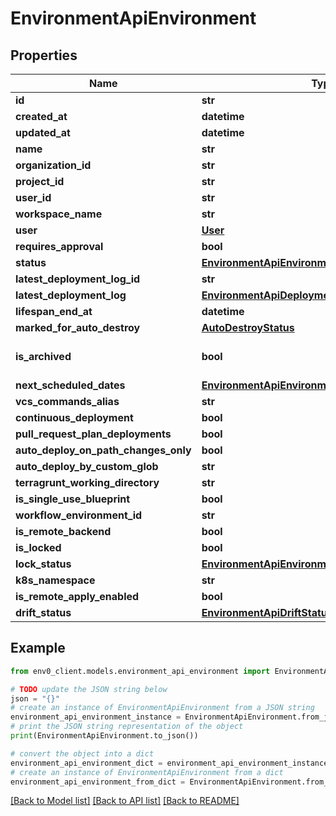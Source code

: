 # EnvironmentApiEnvironment


## Properties

Name | Type | Description | Notes
------------ | ------------- | ------------- | -------------
**id** | **str** |  | [optional] 
**created_at** | **datetime** |  | [optional] 
**updated_at** | **datetime** |  | [optional] 
**name** | **str** |  | 
**organization_id** | **str** |  | 
**project_id** | **str** |  | 
**user_id** | **str** |  | 
**workspace_name** | **str** |  | 
**user** | [**User**](User.md) |  | [optional] 
**requires_approval** | **bool** |  | 
**status** | [**EnvironmentApiEnvironmentStatus**](EnvironmentApiEnvironmentStatus.md) |  | 
**latest_deployment_log_id** | **str** |  | 
**latest_deployment_log** | [**EnvironmentApiDeploymentLog**](EnvironmentApiDeploymentLog.md) |  | 
**lifespan_end_at** | **datetime** |  | 
**marked_for_auto_destroy** | [**AutoDestroyStatus**](AutoDestroyStatus.md) |  | 
**is_archived** | **bool** | Mark the environment as inactive | 
**next_scheduled_dates** | [**EnvironmentApiEnvironmentNextScheduledDates**](EnvironmentApiEnvironmentNextScheduledDates.md) |  | [optional] 
**vcs_commands_alias** | **str** |  | [optional] 
**continuous_deployment** | **bool** |  | 
**pull_request_plan_deployments** | **bool** |  | 
**auto_deploy_on_path_changes_only** | **bool** |  | 
**auto_deploy_by_custom_glob** | **str** |  | [optional] 
**terragrunt_working_directory** | **str** |  | [optional] 
**is_single_use_blueprint** | **bool** |  | [optional] 
**workflow_environment_id** | **str** |  | [optional] 
**is_remote_backend** | **bool** |  | 
**is_locked** | **bool** |  | 
**lock_status** | [**EnvironmentApiEnvironmentLockStatus**](EnvironmentApiEnvironmentLockStatus.md) |  | [optional] 
**k8s_namespace** | **str** |  | [optional] 
**is_remote_apply_enabled** | **bool** |  | [optional] 
**drift_status** | [**EnvironmentApiDriftStatus**](EnvironmentApiDriftStatus.md) |  | 

## Example

```python
from env0_client.models.environment_api_environment import EnvironmentApiEnvironment

# TODO update the JSON string below
json = "{}"
# create an instance of EnvironmentApiEnvironment from a JSON string
environment_api_environment_instance = EnvironmentApiEnvironment.from_json(json)
# print the JSON string representation of the object
print(EnvironmentApiEnvironment.to_json())

# convert the object into a dict
environment_api_environment_dict = environment_api_environment_instance.to_dict()
# create an instance of EnvironmentApiEnvironment from a dict
environment_api_environment_from_dict = EnvironmentApiEnvironment.from_dict(environment_api_environment_dict)
```
[[Back to Model list]](../README.md#documentation-for-models) [[Back to API list]](../README.md#documentation-for-api-endpoints) [[Back to README]](../README.md)


